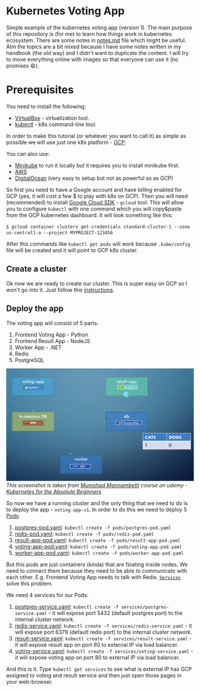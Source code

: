 # Kubernetes Voting App

Simple example of the kubernetes voting app (version 1). The main purpose of this repository
is (for me) to learn how things work in kubernetes ecosystem. There are some notes in
[notes.md](notes.md) file which might be useful. Atm the topics are a bit mixed because
I have some notes written in my handbook (the old way) and I didn't want to duplicate the
content. I will try to move everything online with images so that everyone can use it
(no promises :smile:).

# Prerequisites

You need to install the following:
- [VirtualBox](https://www.virtualbox.org/wiki/Downloads) - virtualization tool.
- [kubectl](https://kubernetes.io/docs/tasks/tools/install-kubectl/) - k8s command-line tool.

In order to make this tutorial (or whatever you want to call it) as simple as possible
we will use just one k8s platform - [GCP](https://cloud.google.com/kubernetes-engine/docs/).

You can also use:
  - [Minikube](https://kubernetes.io/docs/setup/minikube/) to run it locally but it requires you to install minikube first.
  - [AWS](https://aws.amazon.com/eks/)
  - [DigitalOcean](https://www.digitalocean.com/products/kubernetes/) (very easy to setup but not as powerful as as GCP)

So first you need to have a Google account and have billing enabled for GCP (yes, it
will cost a few $ to play with k8s on GCP). Then you will need (recommended) to install
[Google Cloud SDK](https://cloud.google.com/sdk/docs/quickstart-macos) - `gcloud` tool.
This will allow you to configure `kubectl` with one command which you will copy&paste
from the GCP kubernetes dashboard. It will look something like this:

```
$ gcloud container clusters get-credentials standard-cluster-1 --zone us-central1-a --project MYPROJECT-123456
```

After this commands like `kubectl get pods` will work because `.kube/config` file will
be created and it will point to GCP k8s cluster.


## Create a cluster

Ok now we are ready to create our cluster. This is super easy on GCP so I won't go into
it. Just follow this [instructions](https://kubernetes.io/docs/setup/turnkey/gce/).

## Deploy the app

The voting app will consist of 5 parts:

1. Frontend Voting App - Python
1. Frontend Result App - NodeJS
1. Worker App - .NET
1. Redis
1. PostgreSQL

![Voting App Architecture](_images/voting-app-architecture.png)
_This screenshot is taken from [Mumshad Mannambeth](https://github.com/mmumshad) course on udemy - [Kubernetes for the Absolute Beginners](https://www.udemy.com/learn-kubernetes/learn/v4/content)_

So now we have a running cluster and the only thing that we need to do is to deploy
the app - `voting-app-v1`. In order to do this we need to deploy 5 [Pods](https://kubernetes.io/docs/concepts/workloads/pods/pod/):

1. [postgres-pod.yaml](pods/postgres-pod.yaml): `kubectl create -f pods/postgres-pod.yaml`
1. [redis-pod.yaml](pods/redis-pod.yaml): `kubectl create -f pods/redis-pod.yaml`
1. [result-app-pod.yaml](pods/result-app-pod.yaml): `kubectl create -f pods/result-app-pod.yaml`
1. [voting-app-pod.yaml](pods/voting-app-pod.yaml): `kubectl create -f pods/voting-app-pod.yaml`
1. [worker-app-pod.yaml](pods/worker-app-pod.yaml): `kubectl create -f pods/worker-app-pod.yaml`

But this pods are just containers (kinda) that are floating inside nodes. We need to
connect them because they need to be able to communicate with each other. E.g. Frontend
Voting App needs to talk with Redis. [`Services`](https://kubernetes.io/docs/concepts/services-networking/service/)
solve this problem.

We need 4 services for our Pods:

1. [postgres-service.yaml](services/postgres-service.yaml): `kubectl create -f services/postgres-service.yaml` - it will expose port 5432 (default postgres port) to the internal cluster network.
1. [redis-service.yaml](services/redis-service.yaml): `kubectl create -f services/redis-service.yaml` - it will expose port 6379 (default redis port) to the internal cluster network.
1. [result-service.yaml](services/result-service.yaml): `kubectl create -f services/result-service.yaml` - it will expose result app on port 80 to external IP via load balancer.
1. [voting-service.yaml](services/voting-service.yaml): `kubectl create -f services/voting-service.yaml` - it will expose voting app on port 80 to external IP via load balancer.

And this is it. Type `kubectl get services` to see what is external IP has GCP assigned
to voting and result service and then just open those pages in your web-browser.
